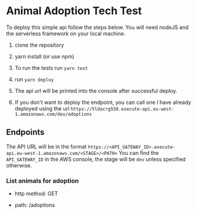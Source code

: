 # Animal Adoption Tech Test

To deploy this simple api follow the steps below. You will need nodeJS and the serverless framework on your local machine.

1. clone the repository

2. yarn install (or use npm)

3. To run the tests run `yarn test`

4. run `yarn deploy`

5. The api url will be printed into the console after successful deploy.

6. If you don't want to deploy the endpoint, you can call one I have already deployed using the url `https://5ldacrg550.execute-api.eu-west-1.amazonaws.com/dev/adoptions`


## Endpoints

The API URL will be in the format `https://<API_GATEWAY_ID>.execute-api.eu-west-1.amazonaws.com/<STAGE>/<PATH>`
You can find the `API_GATEWAY_ID` in the AWS console, the stage will be `dev` unless specified otherwise.

### List animals for adoption

* http method: GET

* path: /adoptions

